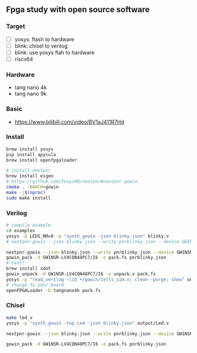 ## Fpga study with open source software

### Target

- [ ] yosys: flash to hardware
- [ ] blink: chisel to verilog
- [ ] blink: use yosys flah to hardware
- [ ] riscv64

### Hardware

- tang nano 4k
- tang nano 9k

### Basic 

- https://www.bilibili.com/video/BV1aJ411R7Hd

### Install

```bash
brew install yosys
pip install apycula
brew install openfpgaloader

# install nextpnr
brew install eigen
# https://github.com/YosysHQ/nextpnr#nextpnr-gowin
cmake . -DARCH=gowin
make -j$(nproc)
sudo make install
```

### Verilog

```bash
# compile example
cd examples
yosys -D LEDS_NR=8 -p "synth_gowin -json blinky.json" blinky.v
# nextpnr-gowin --json blinky.json --write pnrblinky.json --device GW1NR-UV9QN881C6/I5 --cst tec0117.cst

nextpnr-gowin --json blinky.json --write pnrblinky.json --device GW1NSR-LV4CQN48PC7/I6 --cst tangnano4k.cst
gowin_pack -d GW1NSR-LV4CQN48PC7/I6 -o pack.fs pnrblinky.json
# test?
brew install xdot
gowin_unpack -d GW1NSR-LV4CQN48PC7/I6 -o unpack.v pack.fs
yosys -p "read_verilog -lib +/gowin/cells_sim.v; clean -purge; show" unpack.v
# change to your board
openFPGALoader -b tangnano4k pack.fs
```
### Chisel
```bash
make led_v
yosys -p "synth_gowin -top Led -json blinky.json" output/Led.v

nextpnr-gowin --json blinky.json --write pnrblinky.json --device GW1NSR-LV4CQN48PC7/I6 --cst examples/tangnano4k.cst

gowin_pack -d GW1NSR-LV4CQN48PC7/I6 -o pack.fs pnrblinky.json

```
